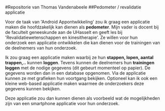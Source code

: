#Repositorie van Thomas Vandenabeele
##Pedometer / revalidatie applicatie 

Voor de taak van 'Android Appontwikkeling' zou ik graag een applicatie maken die hoofdzakelijk kan dienen als **pedometer**.
Mijn vader is docent bij de faculteit geneeskunde aan de UHasselt en geeft les bij 'Revalidatiewetenschappen en kinesitherapie'.
Ze willen voor hun onderzoek een applicatie ontwikkelen die kan dienen voor de trainingen van de deelnemers van hun onderzoek.

Ik zou graag een applicatie maken waarbij ze hun **stappen, lopen, aantal trappen,..** kunnen **loggen**.
Tevens kunnen de deelnemers hun **trainingen loggen** met de nodige gegevens (dit gebeurt momenteel op papier).
De gegevens worden dan in een database opgenomen. Via de applicatie kunnen ze met grafieken hun voortgang bekijken.
Optioneel kan ik ook een kleine web-based applicatie maken waarmee de onderzoekers deze gegevens kunnen bekijken.

Deze applicatie zou dan kunnen dienen als voorbeeld wat de mogelijkheden zijn van een smartphone applicatie voor hun onderzoek.